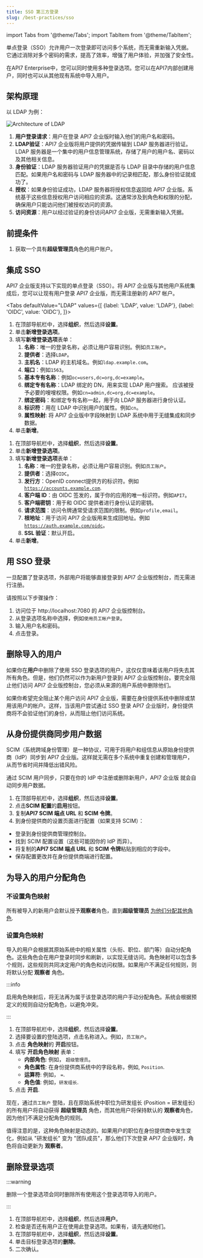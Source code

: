 ```yaml
---
title: SSO 第三方登录
slug: /best-practices/sso
---
```


import Tabs from '@theme/Tabs';
import TabItem from '@theme/TabItem';

单点登录（SSO）允许用户一次登录即可访问多个系统，而无需重新输入凭据。它通过消除对多个密码的需求，提高了效率，增强了用户体验，并加强了安全性。

在API7 Enterprise中，您可以同时使用多种登录选项。您可以在API7内部创建用户，同时也可以从其他现有系统中导入用户。

## 架构原理

以 LDAP 为例：

![Architecture of LDAP](https://static.apiseven.com/uploads/2024/03/12/B3YpRXbf_LDAP-2.png)

1. **用户登录请求**：用户在登录 API7 企业版时输入他们的用户名和密码。
2. **LDAP验证**：API7 企业版将用户提供的凭据传输到 LDAP 服务器进行验证。LDAP 服务器是一个集中的用户信息管理系统，存储了用户的用户名、密码以及其他相关信息。
3. **身份验证**：LDAP 服务器验证用户的凭据是否与 LDAP 目录中存储的用户信息匹配。如果用户名和密码与 LDAP 服务器中的记录相匹配，那么身份验证就成功了。
4. **授权**：如果身份验证成功，LDAP 服务器将授权信息返回给 API7 企业版。系统基于这些信息授权用户访问相应的资源。这通常涉及到角色和权限的分配，确保用户只能访问他们被授权访问的资源。
5. **访问资源**：用户以经过验证的身份访问API7 企业版，无需重新输入凭据。

## 前提条件

1. 获取一个具有**超级管理员**角色的用户账户。

## 集成 SSO

API7 企业版支持以下实现的单点登录（SSO）。将 API7 企业版与其他用户系统集成后，您可以让现有用户登录 API7 企业版，而无需注册新的 API7 帐户。

<Tabs
  defaultValue="LDAP"
  values={[
    {label: 'LDAP', value: 'LDAP'},
    {label: 'OIDC', value: 'OIDC'},
  ]}>
  <TabItem value="LDAP">
      <ol>
      <li> 在顶部导航栏中，选择<strong>组织</strong>，然后选择<strong>设置</strong>。</li>
      <li> 单击<strong>新增登录选项</strong>。</li>
      <li> 填写<strong>新增登录选项</strong>表单：
        <ol>
          <li><strong>名称</strong>：唯一的登录名称，必须让用户容易识别。例如<code>员工账户</code>。</li>
          <li><strong>提供者</strong>：选择<code>LDAP</code>。</li>
          <li><strong>主机名</strong>：LDAP 的主机域名。例如<code>ldap.example.com</code>。</li>
          <li><strong>端口</strong>：例如<code>1563</code>。</li>
          <li><strong>基本专有名称</strong>：例如<code>oc=users,dc=org,dc=example</code>。</li>
          <li><strong>绑定专有名称</strong>：LDAP 绑定的 DN，用来实现 LDAP 用户搜索。 应该被授予必要的嗖嗖权限。例如<code>cn=admin,dc=org,dc=example</code>。</li>
          <li><strong>绑定密码</strong>：和绑定专有名称一起，用于向 LDAP 服务器进行身份认证。</li>
          <li><strong>标识符</strong>：用在 LDAP 中识别用户的属性。例如<code>cn</code>。</li>
          <li><strong>属性映射</strong>: 将 API7 企业版中字段映射到 LDAP 系统中用于无缝集成和同步数据。</li>
        </ol>
      </li>
      <li> 单击<strong>新增</strong>。</li>
    </ol>
  </TabItem>
  <TabItem value="OIDC">
      <ol>
      <li> 在顶部导航栏中，选择<strong>组织</strong>，然后选择<strong>设置</strong>。</li>
      <li> 单击<strong>新增登录选项</strong>。</li>
      <li> 填写<strong>新增登录选项</strong>表单：
        <ol>
          <li><strong>名称</strong>：唯一的登录名称，必须让用户容易识别。例如<code>员工账户</code>。</li>
          <li><strong>提供者</strong>：选择<code>OIDC</code>。</li>
          <li><strong>发行方</strong>：OpenID connect提供方的标识符。例如<code>https://accounts.example.com</code>.</li>
          <li><strong>客户端 ID</strong>：由 OIDC 签发的，属于你的应用的唯一标识符。例如<code>API7</code>。</li>
          <li><strong>客户端密钥</strong>：用于和 OIDC 提供者进行身份认证的密钥。</li>
          <li><strong>请求范围</strong>：访问令牌通常受请求范围的限制。例如<code>profile,email</code>。</li>
          <li><strong>根地址</strong>：用于访问 API7 企业版用来生成回地址。例如<code>https://auth.example.com/oidc</code>。</li>
          <li><strong>SSL 验证</strong>：默认开启。</li>
        </ol>
      </li>
      <li> 单击<strong>新增</strong>。</li>
    </ol>
  </TabItem>
</Tabs>

## 用 SSO 登录

一旦配置了登录选项，外部用户将能够直接登录到 API7 企业版控制台，而无需进行注册。

请按照以下步骤操作：

1. 访问位于 http://localhost:7080 的 API7 企业版控制台。
2. 从登录选项名称中选择，例如`使用员工帐户登录`。
3. 输入用户名和密码。
4. 点击登录。

## 删除导入的用户

如果你在**用户**中删除了使用 SSO 登录选项的用户，这仅仅意味着该用户将失去其所有角色。但是，他们仍然可以作为新用户登录到 API7 企业版控制台。要完全阻止他们访问 API7 企业版控制台，您必须从来源的用户系统中删除他们。

如果你希望完全阻止某个用户访问 API7 企业版，需要在身份提供系统中删除或禁用该用户的帐户。这样，当该用户尝试通过 SSO 登录 API7 企业版时，身份提供商将不会验证他们的身份，从而阻止他们访问系统。

## 从身份提供商同步用户数据

SCIM（系统跨域身份管理）是一种协议，可用于将用户和组信息从原始身份提供商（IdP）同步到 API7 企业版。这样就无需在多个系统中重复创建和管理用户，从而节省时间并降低出错风险。

通过 SCIM 用户同步，只要在你的 IdP 中注册或删除新用户，API7 企业版 就会自动同步用户数据。

1. 在顶部导航栏中，选择**组织**，然后选择**设置**。
2. 点击**SCIM 配置**的**启用**按钮。
3. 复制**API7 SCIM 端点 URL** 和 **SCIM 令牌**。
4. 到身份提供商的设置页面进行配置（如果支持 SCIM）：
  - 登录到身份提供商管理控制台。
  - 找到 SCIM 配置设置（这些可能因你的 IdP 而异）。
  - 将复制的**API7 SCIM 端点 URL** 和 **SCIM 令牌**粘贴到相应的字段中。
  - 保存配置更改并在身份提供商端进行配置。


## 为导入的用户分配角色

### 不设置角色映射

所有被导入的新用户会默认授予**观察者**角色，直到**超级管理员** [为他们分配其他角色](../getting-started/rbac.md).

### 设置角色映射

导入的用户会根据其原始系统中的相关属性（头衔、职位、部门等）自动分配角色。这些角色会在用户登录时同步和刷新，以实现无缝访问。角色映射可以包含多个规则，这些规则共同决定用户的角色和访问权限。如果用户不满足任何规则，则将默认分配 **观察者** 角色。

:::info

启用角色映射后，将无法再为属于该登录选项的用户手动分配角色。系统会根据预定义的规则自动分配角色，以避免冲突。

:::

1. 在顶部导航栏中，选择**组织**，然后选择**设置**。
2. 选择要设置的登陆选项，点击名称进入。例如，`员工账户`。
3. 点击 **角色映射**的 **开启**按钮。
4. 填写 **开启角色映射** 表单：
    - **内部角色**: 例如， `超级管理员`。
    - **角色属性**: 在身份提供商系统中的字段名称，例如, `Position`.
    - **运算符**: 例如， `=`.
    - **角色值**: 例如，`研发组长`.
5. 点击 **开启**.

现在，通过`员工账户` 登陆，且在原始系统中职位为研发组长 (Position = 研发组长) 的所有用户将自动获得 **超级管理员** 角色，而其他用户将保持默认的 **观察者**角色，因为他们不满足分配角色的规则。

值得注意的是，这种角色映射是动态的。如果用户的职位在身份提供商中发生变化，例如从 "研发组长" 变为 "团队成员"，那么他们下次登录 API7 企业版时，角色将自动更新为  **观察者**。

## 删除登录选项

:::warning

删除一个登录选项会同时删除所有使用这个登录选项导入的用户。

:::

1. 在顶部导航栏中，选择**组织**，然后选择**用户**。
2. 检查是否还有用户正在使用此登录选项。如果有，请先通知他们。
3. 在顶部导航栏中，选择**组织**，然后选择**设置**。
4. 单击目标登录选项的**删除**。
5. 二次确认。

